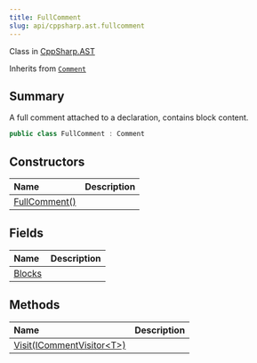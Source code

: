 ```yaml
---
title: FullComment
slug: api/cppsharp.ast.fullcomment
---
```

Class in [CppSharp.AST](/api/cppsharp/ast)

Inherits from [`Comment`](/api/cppsharp/ast/comment)

## Summary


A full comment attached to a declaration, contains block content.


```csharp
public class FullComment : Comment
```

## Constructors

|Name|Description|
|:---|:---|
|[FullComment\(\)](/api/cppsharp/ast/fullcomment//ctor)||

## Fields

|Name|Description|
|:---|:---|
|[Blocks](/api/cppsharp/ast/fullcomment/blocks)||

## Methods

|Name|Description|
|:---|:---|
|[Visit\(ICommentVisitor\<T\>\)](/api/cppsharp/ast/fullcomment/visit)||

